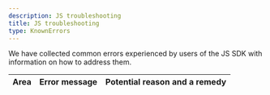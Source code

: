 ```yaml
---
description: JS troubleshooting
title: JS troubleshooting
type: KnownErrors
---
```


We have collected common errors experienced by users of the JS SDK with information on how to address them.


| Area                | Error message | Potential reason and a remedy |
|:------------------- |:--------------|:------------------|

